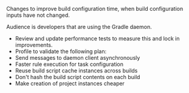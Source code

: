 Changes to improve build configuration time, when build configuration inputs have not changed.

Audience is developers that are using the Gradle daemon.

- Review and update performance tests to measure this and lock in improvements.
- Profile to validate the following plan:
- Send messages to daemon client asynchronously
- Faster rule execution for task configuration
- Reuse build script cache instances across builds
- Don't hash the build script contents on each build
- Make creation of project instances cheaper

